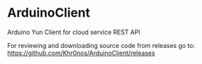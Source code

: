 # ArduinoClient
Arduino Yun Client for cloud service REST API

For reviewing and downloading source code from releases go to:
https://github.com/Khr0nos/ArduinoClient/releases
